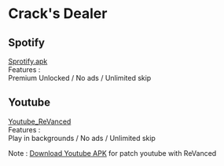 # Crack's Dealer

## Spotify 

[Sprotify.apk](https://spoti.plus/)
<br>
Features :
<br>
Premium Unlocked / No ads / Unlimited skip 


## Youtube


[Youtube_ReVanced](https://github.com/ReVanced/revanced-documentation)
<br>
Features :
<br>
Play in backgrounds / No ads / Unlimited skip 

Note : [Download Youtube APK](https://www.apkmirror.com/apk/google-inc/youtube/youtube-18-19-35-release/youtube-18-19-35-android-apk-download/) for patch youtube with ReVanced 
